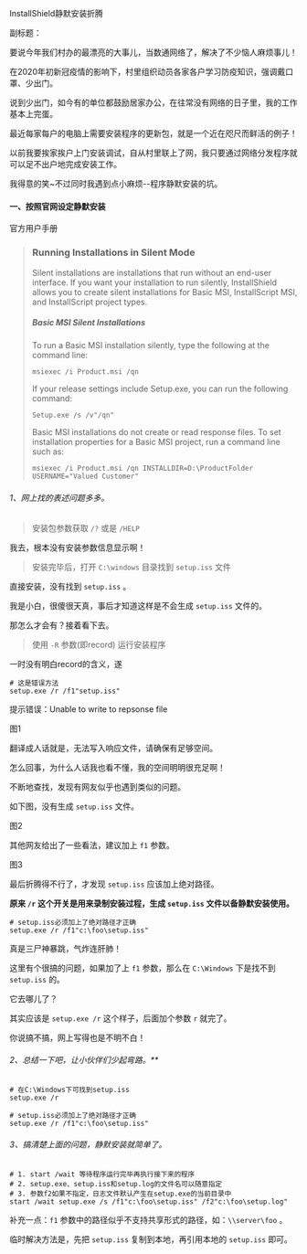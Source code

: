 InstallShield静默安装折腾

副标题：



要说今年我们村办的最漂亮的大事儿，当数通网络了，解决了不少恼人麻烦事儿！

在2020年初新冠疫情的影响下，村里组织动员各家各户学习防疫知识，强调戴口罩、少出门。

说到少出门，如今有的单位都鼓励居家办公，在往常没有网络的日子里，我的工作基本上完蛋。

最近每家每户的电脑上需要安装程序的更新包，就是一个近在咫尺而鲜活的例子！

以前我要挨家挨户上门安装调试，自从村里联上了网，我只要通过网络分发程序就可以足不出户地完成安装工作。

我得意的笑~不过同时我遇到点小麻烦--程序静默安装的坑。



#### 一、按照官网设定静默安装



官方用户手册

>### Running Installations in Silent Mode
>
>Silent installations are installations that run without an end-user interface. If you want your installation to run silently, InstallShield allows you to create silent installations for Basic MSI, InstallScript MSI, and InstallScript project types.
>
>##### Basic MSI Silent Installations
>
>To run a Basic MSI installation silently, type the following at the command line:
>
>`msiexec /i Product.msi /qn`
>
>If your release settings include Setup.exe, you can run the following command:
>
>`Setup.exe /s /v"/qn"`
>
>Basic MSI installations do not create or read response files. To set installation properties for a Basic MSI project, run a command line such as:
>
>`msiexec /i Product.msi /qn INSTALLDIR=D:\ProductFolder USERNAME="Valued Customer"`







###### 1、网上找的表述问题多多。

>  安装包参数获取 `/?` 或是 `/HELP`

我去，根本没有安装参数信息显示啊！



> 安装完毕后，打开 `C:\windows` 目录找到 `setup.iss` 文件

直接安装，没有找到 `setup.iss` 。

我是小白，很傻很天真，事后才知道这样是不会生成 `setup.iss` 文件的。

那怎么才会有？接着看下去。



> 使用 `-R` 参数(即record) 运行安装程序

一时没有明白record的含义，遂

```shell
# 这是错误方法
setup.exe /r /f1"setup.iss"
```

提示错误：Unable to write to repsonse file

图1



翻译成人话就是，无法写入响应文件，请确保有足够空间。

怎么回事，为什么人话我也看不懂，我的空间明明很充足啊！



不断地查找，发现有网友似乎也遇到类似的问题。

如下图，没有生成 `setup.iss` 文件。

图2



其他网友给出了一些看法，建议加上 `f1` 参数。

图3



最后折腾得不行了，才发现 `setup.iss` 应该加上绝对路径。

**原来 `/r` 这个开关是用来录制安装过程，生成 `setup.iss` 文件以备静默安装使用。**

```shell
# setup.iss必须加上了绝对路径才正确
setup.exe /r /f1"c:\foo\setup.iss"
```



真是三尸神暴跳，气炸连肝肺！

这里有个很搞的问题，如果加了上 `f1` 参数，那么在 `C:\Windows` 下是找不到 `setup.iss` 的。

它去哪儿了？

其实应该是 `setup.exe /r` 这个样子，后面加个参数 `r` 就完了。

你说搞不搞，网上写得也是不明不白！



###### 2、总结一下吧，让小伙伴们少起弯路。**

```shell
# 在C:\Windows下可找到setup.iss
setup.exe /r

# setup.iss必须加上了绝对路径才正确
setup.exe /r /f1"c:\foo\setup.iss"
```



###### 3、搞清楚上面的问题，静默安装就简单了。

```shell
# 1. start /wait 等待程序运行完毕再执行接下来的程序
# 2. setup.exe、setup.iss和setup.log的文件名可以随意指定
# 3. 参数f2如果不指定，日志文件默认产生在setup.exe的当前目录中
start /wait setup.exe /s /f1"c:\foo\setup.iss" /f2"c:\foo\setup.log"
```

补充一点：`f1` 参数中的路径似乎不支持共享形式的路径，如：`\\server\foo` 。

临时解决方法是，先把 `setup.iss` 复制到本地，再引用本地的 `setup.iss` 即可。











>